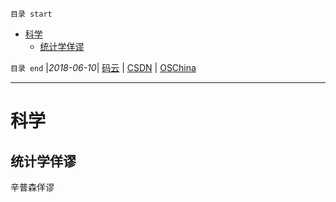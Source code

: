 `目录 start`
 
- [科学](#科学)
    - [统计学佯谬](#统计学佯谬)

`目录 end` |_2018-06-10_| [码云](https://gitee.com/kcp1104) | [CSDN](http://blog.csdn.net/kcp606) | [OSChina](https://my.oschina.net/kcp1104)
****************************************
# 科学

## 统计学佯谬
辛普森佯谬